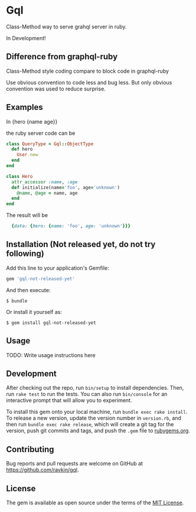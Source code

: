 # Gql

Class-Method way to serve grahql server in ruby.

In Development!

## Difference from graphql-ruby

Class-Method style coding compare to block code in graphql-ruby

Use obvious convention to code less and bug less. But only obvious convention was used to reduce surprise.

## Examples

In {hero {name age}}

the ruby server code can be

```ruby
class QueryType < Gql::ObjectType
  def hero
    User.new
  end
end

class Hero
  attr_accessor :name, :age
  def initialize(name='foo', age='unknown')
    @name, @age = name, age
  end
end

```

The result will be

```ruby
  {data: {hero: {name: 'foo', age: 'unknown'}}}
```

## Installation (Not released yet, do not try following)

Add this line to your application's Gemfile:

```ruby
gem 'gql-not-released-yet'
```

And then execute:

    $ bundle

Or install it yourself as:

    $ gem install gql-not-released-yet

## Usage

TODO: Write usage instructions here

## Development

After checking out the repo, run `bin/setup` to install dependencies. Then, run `rake test` to run the tests. You can also run `bin/console` for an interactive prompt that will allow you to experiment.

To install this gem onto your local machine, run `bundle exec rake install`. To release a new version, update the version number in `version.rb`, and then run `bundle exec rake release`, which will create a git tag for the version, push git commits and tags, and push the `.gem` file to [rubygems.org](https://rubygems.org).

## Contributing

Bug reports and pull requests are welcome on GitHub at https://github.com/raykin/gql.

## License

The gem is available as open source under the terms of the [MIT License](http://opensource.org/licenses/MIT).

